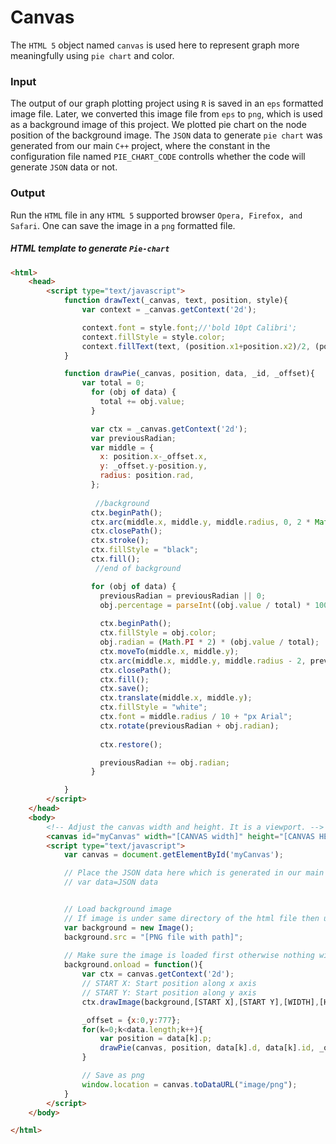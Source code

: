 Canvas
======
The `HTML 5` object named `canvas` is used here to represent graph more meaningfully using `pie chart` and color. 

### Input
The output of our graph plotting project using `R` is saved in an `eps` formatted image file. Later, we converted this image file from `eps` to `png`, which is used as a background image of this project. We plotted pie chart on the node position of the background image. The `JSON` data to generate `pie chart` was generated from our main `C++` project, where the constant in the configuration file named `PIE_CHART_CODE` controlls whether the code will generate `JSON` data or not.

### Output
Run the `HTML` file in any `HTML 5` supported browser `Opera, Firefox, and Safari`. One can save the image in a `png` formatted file.


##### HTML template to generate `Pie-chart`
```html
<html>
	<head>
		<script type="text/javascript">
			function drawText(_canvas, text, position, style){
				var context = _canvas.getContext('2d');

				context.font = style.font;//'bold 10pt Calibri';
				context.fillStyle = style.color;
  				context.fillText(text, (position.x1+position.x2)/2, (position.y1+position.y2)/2);
			}

			function drawPie(_canvas, position, data, _id, _offset){
				var total = 0;
				  for (obj of data) {
				    total += obj.value;
				  }

				  var ctx = _canvas.getContext('2d');
				  var previousRadian;
				  var middle = {
				    x: position.x-_offset.x,
				    y: _offset.y-position.y,
				    radius: position.rad,
				  };
				  
				   //background
				  ctx.beginPath();
				  ctx.arc(middle.x, middle.y, middle.radius, 0, 2 * Math.PI);
				  ctx.closePath();
				  ctx.stroke();
				  ctx.fillStyle = "black";
				  ctx.fill();
				   //end of background

				  for (obj of data) {
				    previousRadian = previousRadian || 0;
				    obj.percentage = parseInt((obj.value / total) * 100)
				    
				    ctx.beginPath();
				    ctx.fillStyle = obj.color;
				    obj.radian = (Math.PI * 2) * (obj.value / total);
				    ctx.moveTo(middle.x, middle.y);
				    ctx.arc(middle.x, middle.y, middle.radius - 2, previousRadian, previousRadian + obj.radian, false);
				    ctx.closePath();
				    ctx.fill();
				    ctx.save();
				    ctx.translate(middle.x, middle.y);
				    ctx.fillStyle = "white";
				    ctx.font = middle.radius / 10 + "px Arial";
				    ctx.rotate(previousRadian + obj.radian);
				  
				    ctx.restore();

				    previousRadian += obj.radian;
				  }

			}
		</script>
	</head>
	<body>
		<!-- Adjust the canvas width and height. It is a viewport. -->
		<canvas id="myCanvas" width="[CANVAS width]" height="[CANVAS HEIGHT]"></canvas>
		<script type="text/javascript">
			var canvas = document.getElementById('myCanvas');

			// Place the JSON data here which is generated in our main 'C++' project
 			// var data=JSON data


			// Load background image
			// If image is under same directory of the html file then use ./filename.png
			var background = new Image();
			background.src = "[PNG file with path]";
			
			// Make sure the image is loaded first otherwise nothing will draw.
			background.onload = function(){
				var ctx = canvas.getContext('2d');
				// START X: Start position along x axis
				// START Y: Start position along y axis
				ctx.drawImage(background,[START X],[START Y],[WIDTH],[HEIGHT]);

				_offset = {x:0,y:777};
				for(k=0;k<data.length;k++){
				 	var position = data[k].p;
				 	drawPie(canvas, position, data[k].d, data[k].id, _offset);
				}

				// Save as png
				window.location = canvas.toDataURL("image/png");
			}
		</script>
	</body>

</html>
```